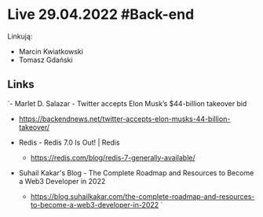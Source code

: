 # Live 29.04.2022 #Back-end

Linkują:

- Marcin Kwiatkowski
- Tomasz Gdański

## Links

`- Marlet D. Salazar - Twitter accepts Elon Musk’s $44-billion takeover bid
  - https://backendnews.net/twitter-accepts-elon-musks-44-billion-takeover/
 

- Redis - Redis 7.0 Is Out! | Redis
  - https://redis.com/blog/redis-7-generally-available/

 
- Suhail Kakar's Blog - The Complete Roadmap and Resources to Become a Web3 Developer in 2022
  - https://blog.suhailkakar.com/the-complete-roadmap-and-resources-to-become-a-web3-developer-in-2022
`